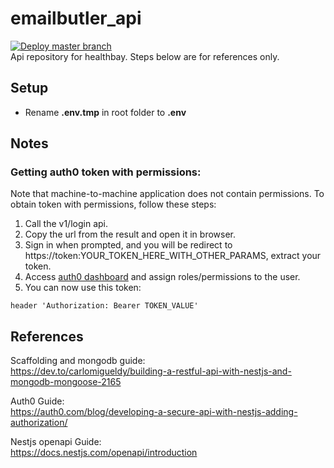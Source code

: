 # emailbutler_api  
[![Deploy master branch](https://github.com/jaydenpung/v1_healthbay_api/actions/workflows/deploy.yml/badge.svg)](https://github.com/jaydenpung/v1_healthbay_api/actions/workflows/deploy.yml)  
Api repository for healthbay. Steps below are for references only.

## Setup
- Rename **.env.tmp** in root folder to **.env**

## Notes
### Getting auth0 token with permissions:
Note that machine-to-machine application does not contain permissions. To obtain token with permissions, follow these steps:
1. Call the v1/login api.
2. Copy the url from the result and open it in browser.
3. Sign in when prompted, and you will be redirect to https://token:YOUR_TOKEN_HERE_WITH_OTHER_PARAMS, extract your token.
4. Access [auth0 dashboard](https://manage.auth0.com/) and assign roles/permissions to the user.
5. You can now use this token:
```
header 'Authorization: Bearer TOKEN_VALUE'
```

## References

Scaffolding and mongodb guide:  
https://dev.to/carlomigueldy/building-a-restful-api-with-nestjs-and-mongodb-mongoose-2165

Auth0 Guide:  
https://auth0.com/blog/developing-a-secure-api-with-nestjs-adding-authorization/

Nestjs openapi Guide:  
https://docs.nestjs.com/openapi/introduction
